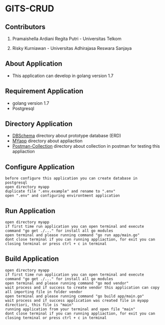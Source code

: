 # GITS-CRUD



## Contributors

1. Pramaishella Ardiani Regita Putri - Universitas Telkom

2. Risky Kurniawan - Universitas Adhirajasa Reswara Sanjaya

## About Application
- This application can develop in golang version 1.7

## Requirement Application
- golang version 1.7
- Postgresql

## Directory Application

- [DBSchema](https://gitlab.com/riskykurniawan15/gits-crud/-/tree/main/dbschema)  directory about prototype database (ERD)
- [MYapp](https://gitlab.com/riskykurniawan15/gits-crud/-/tree/main/myapp)  directory about appliaction
- [Postman-Collection](https://gitlab.com/riskykurniawan15/gits-crud/-/tree/main/postman-collection)  directory about collection in postman for testing this appliaction

## Configure Application

```
before configure this application you can create database in postgresql
open directory myapp
duplicate file ".env.example" and rename to ".env"
open ".env" and configuring environtment application
```

## Run Application

```
open directory myapp
if first time run application you can open terminal and execute command "go get ./..." for install all go modules
open terminal and please running command "go run app/main.go"
dont close terminal if you can running appliaction, for exit you can closing terminal or press ctrl + c in terminal
```

## Build Application

```
open directory myapp
if first time run application you can open terminal and execute command "go get ./..." for install all go modules
open terminal and please running command "go mod vendor"
wait process and if success to create vendor this application can copy all importing file in folder vendor
open terminal and please running command "go build app/main.go"
wait process and if success application was created file in myapp directiori, this file is "main"
running application from your terminal and open file "main"
dont close terminal if you can running appliaction, for exit you can closing terminal or press ctrl + c in terminal
```